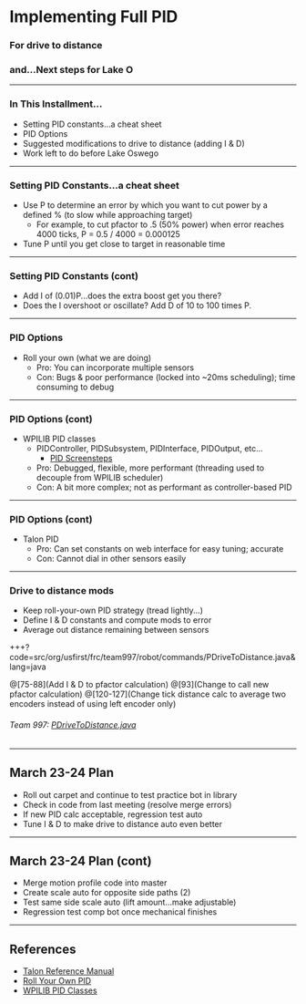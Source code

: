 # Implementing Full PID

### For drive to distance
### and...Next steps for Lake O

---

### In This Installment...

- Setting PID constants...a cheat sheet
- PID Options
- Suggested modifications to drive to distance (adding I & D)
- Work left to do before Lake Oswego

---

### Setting PID Constants...a cheat sheet

- Use P to determine an error by which you want to cut power by a defined % (to slow while approaching target)
  - For example, to cut pfactor to .5 (50% power) when error reaches 4000 ticks, P = 0.5 / 4000 = 0.000125
- Tune P until you get close to target in reasonable time

---

### Setting PID Constants (cont)

- Add I of (0.01)P...does the extra boost get you there?
- Does the I overshoot or oscillate?  Add D of 10 to 100 times P.

---

### PID Options

- Roll your own (what we are doing)
  - Pro: You can incorporate multiple sensors
  - Con: Bugs & poor performance (locked into ~20ms scheduling); time consuming to debug

---

### PID Options (cont)

- WPILIB PID classes
  - PIDController, PIDSubsystem, PIDInterface, PIDOutput, etc...
    - [PID Screensteps](https://wpilib.screenstepslive.com/s/3120/m/7912/l/79828-operating-the-robot-with-feedback-from-sensors-pid-control)
  - Pro: Debugged, flexible, more performant (threading used to decouple from WPILIB scheduler)
  - Con: A bit more complex; not as performant as controller-based PID

---

### PID Options (cont)

- Talon PID
  - Pro: Can set constants on web interface for easy tuning; accurate
  - Con: Cannot dial in other sensors easily
  
---

### Drive to distance mods

- Keep roll-your-own PID strategy (tread lightly...)
- Define I & D constants and compute mods to error
- Average out distance remaining between sensors

+++?code=src/org/usfirst/frc/team997/robot/commands/PDriveToDistance.java&lang=java

@[75-88](Add I & D to pfactor calculation)
@[93](Change to call new pfactor calculation)
@[120-127](Change tick distance calc to average two encoders instead of using left encoder only)

###### Team 997: [PDriveToDistance.java](https://github.com/Team997Coders/2018PowerUp/src/org/usfirst/frc/team997/robot/commands/PDriveToDistance.java)

---

## March 23-24 Plan

- Roll out carpet and continue to test practice bot in library
- Check in code from last meeting (resolve merge errors)
- If new PID calc acceptable, regression test auto
- Tune I & D to make drive to distance auto even better

---

## March 23-24 Plan (cont)

- Merge motion profile code into master
- Create scale auto for opposite side paths (2)
- Test same side scale auto (lift amount...make adjustable)
- Regression test comp bot once mechanical finishes

---

## References

- [Talon Reference Manual](https://github.com/CrossTheRoadElec/Phoenix-Documentation/raw/master/Talon%20SRX%20Victor%20SPX%20-%20Software%20Reference%20Manual.pdf)
- [Roll Your Own PID](http://frc-pdr.readthedocs.io/en/latest/control/pid_control.html)
- [WPILIB PID Classes](http://frc-pdr.readthedocs.io/en/latest/control/using_WPILIB's_pid_controller.html)
